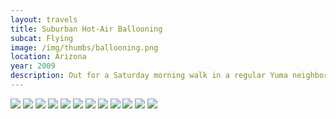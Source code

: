 ```yaml
--- 
layout: travels
title: Suburban Hot-Air Ballooning
subcat: Flying
image: /img/thumbs/ballooning.png
location: Arizona
year: 2009
description: Out for a Saturday morning walk in a regular Yuma neighborhood.
---
```


 <img src="https://lh5.googleusercontent.com/-sSU4tXcCx2U/T2KxzdXdf8I/AAAAAAAADSM/plfLWrn468M/w600-h450-no/DSCF1397.png">

 <img src="https://lh5.googleusercontent.com/-EHNUC7HMP2o/T2KxzWc1LFI/AAAAAAAADSI/MORf9k562iU/w600-h450-no/DSCF1393.png">

 <img src="https://lh4.googleusercontent.com/-16Z9tGBU4O0/T2Kxzfhsh5I/AAAAAAAADSQ/3HC4L0uX42Y/w600-h450-no/DSCF1398.png">

 <img src="https://lh5.googleusercontent.com/-PkzoSG-CceY/T2Kx0Y0pFYI/AAAAAAAADSg/VKzANdigEgA/w600-h450-no/DSCF1400.png">

 <img src="https://lh3.googleusercontent.com/-vdPUdbeN9zc/T2Kx0agfs_I/AAAAAAAADSo/rEfCjENjV4o/w600-h450-no/DSCF1411.png">

 <img src="https://lh6.googleusercontent.com/-9B4If-LyjAQ/T2Kx0Umi9dI/AAAAAAAADSs/rFWalMzCr1Q/w600-h450-no/DSCF1416.png">

 <img src="https://lh6.googleusercontent.com/-P7g7hQ9H-Qw/T2Kx0mHZIjI/AAAAAAAADS4/zoshVuTF2pk/w600-h450-no/DSCF1421.png">

 <img src="https://lh5.googleusercontent.com/-ntJXfYPlV_I/T2Kx1As-Q9I/AAAAAAAADTA/Al_G8-kRAsA/w600-h450-no/DSCF1422.png">

 <img src="https://lh6.googleusercontent.com/-aogyawOzzck/T2Kx1erOrxI/AAAAAAAADTI/6RBWU_vN2Mg/w600-h450-no/DSCF1423.png">

 <img src="https://lh6.googleusercontent.com/-6ja6efuDHG4/T2Kx1QEC04I/AAAAAAAADTM/EYHkZVXXzJ8/w600-h450-no/DSCF1426.png">

 <img src="https://lh3.googleusercontent.com/-Cf3jsNiF8wg/T2Kx1h1Sx8I/AAAAAAAADTY/KtAFa_rQEWQ/w600-h450-no/DSCF1427.png">

 <img src="https://lh5.googleusercontent.com/-H0TcxS9EFB0/T2Kx1-f3b_I/AAAAAAAADTc/UdxbUMFquXc/w600-h450-no/DSCF1428.png">


